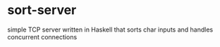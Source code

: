 # sort-server
simple TCP server written in Haskell that sorts char inputs and handles concurrent connections 
